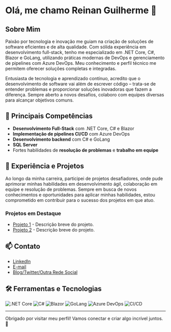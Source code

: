 # Olá, me chamo Reinan Guilherme 👋

## Sobre Mim
Paixão por tecnologia e inovação me guiam na criação de soluções de software eficientes e de alta qualidade. Com sólida experiência em desenvolvimento full-stack, tenho me especializado em .NET Core, C#, Blazor e GoLang, utilizando práticas modernas de DevOps e gerenciamento de pipelines com Azure DevOps. Meu conhecimento e perfil técnico me permitem oferecer soluções completas e integradas.

Entusiasta de tecnologia e aprendizado contínuo, acredito que o desenvolvimento de software vai além de escrever código – trata-se de entender problemas e proporcionar soluções inovadoras que fazem a diferença. Sempre aberto a novos desafios, colaboro com equipes diversas para alcançar objetivos comuns.

## 🌟 Principais Competências
- **Desenvolvimento Full-Stack** com .NET Core, C# e Blazor
- **Implementação de pipelines CI/CD** com Azure DevOps
- **Desenvolvimento backend** com C# e GoLang
- **SQL Server**
- Fortes habilidades de **resolução de problemas** e **trabalho em equipe**

## 🚀 Experiência e Projetos
Ao longo da minha carreira, participei de projetos desafiadores, onde pude aprimorar minhas habilidades em desenvolvimento ágil, colaboração em equipe e resolução de problemas. Sempre em busca de novos conhecimentos e oportunidades para aplicar minhas habilidades, estou comprometido em contribuir para o sucesso dos projetos em que atuo.

### Projetos em Destaque
- [Projeto 1](https://github.com/usuario/projeto1) - Descrição breve do projeto.
- [Projeto 2](https://github.com/usuario/projeto2) - Descrição breve do projeto.

## 📫 Contato
- [LinkedIn](https://www.linkedin.com/in/seu-perfil)
- [E-mail](mailto:seu-email@dominio.com)
- [Blog/Twitter/Outra Rede Social](https://linkpararede.com)

## 🛠️ Ferramentas e Tecnologias
![.NET Core](https://img.shields.io/badge/-.NET%20Core-blue)
![C#](https://img.shields.io/badge/-C%23-green)
![Blazor](https://img.shields.io/badge/-Blazor-purple)
![GoLang](https://img.shields.io/badge/-GoLang-blue)
![Azure DevOps](https://img.shields.io/badge/-Azure%20DevOps-blue)
![CI/CD](https://img.shields.io/badge/-CI%2FCD-yellow)

---

Obrigado por visitar meu perfil! Vamos conectar e criar algo incrível juntos. 🚀
